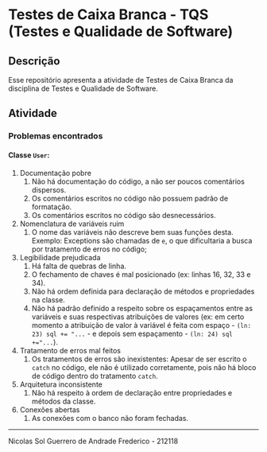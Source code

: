 # Testes de Caixa Branca - TQS (Testes e Qualidade de Software)

## Descrição
Esse repositório apresenta a atividade de Testes de Caixa Branca da disciplina de
Testes e Qualidade de Software.

## Atividade

### Problemas encontrados
#### Classe `User`:
1. Documentação pobre
   1. Não há documentação do código, a não ser poucos comentários dispersos.
   2. Os comentários escritos no código não possuem padrão de formatação.
   3. Os comentários escritos no código são desnecessários.
2. Nomenclatura de variáveis ruim
   1. O nome das variáveis não descreve bem suas funções desta. Exemplo: Exceptions
são chamadas de `e`, o que dificultaria a busca por tratamento de erros no código;
3. Legibilidade prejudicada
   1. Há falta de quebras de linha.
   2. O fechamento de chaves é mal posicionado (ex: linhas 16, 32, 33 e 34).
   3. Não há ordem definida para declaração de métodos e propriedades na classe.
   4. Não há padrão definido a respeito sobre os espaçamentos entre as variáveis e
suas respectivas atribuições de valores (ex: em certo momento a atribuição de
valor à variável é feita com espaço - `(ln: 23) sql += "...` - e depois sem
espaçamento - `(ln: 24) sql +="...`).
4. Tratamento de erros mal feitos
   1. Os tratamentos de erros são inexistentes: Apesar de ser escrito o `catch`
no código, ele não é utilizado corretamente, pois não há bloco de código dentro
do tratamento `catch`.
5. Arquitetura inconsistente
   1. Não há respeito à ordem de declaração entre propriedades e métodos da classe.
6. Conexões abertas
   1. As conexões com o banco não foram fechadas.


<hr>
Nicolas Sol Guerrero de Andrade Frederico - 212118